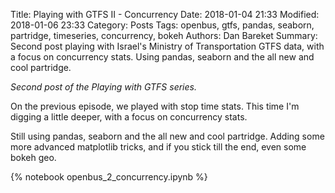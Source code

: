 Title: Playing with GTFS II - Concurrency
Date: 2018-01-04 21:33
Modified: 2018-01-06 23:33
Category: Posts
Tags: openbus, gtfs, pandas, seaborn, partridge, timeseries, concurrency, bokeh
Authors: Dan Bareket
Summary: Second post playing with Israel's Ministry of Transportation GTFS data, with a focus on concurrency stats. Using pandas, seaborn and the all new and cool partridge.


*Second post of the Playing with GTFS series.*



On the previous episode, we played with stop time stats. This time I'm digging a little deeper, with a focus on concurrency stats.


Still using pandas, seaborn and the all new and cool partridge. Adding some more advanced matplotlib tricks, and if you stick till the end, even some bokeh geo.

{% notebook openbus_2_concurrency.ipynb %}